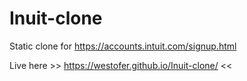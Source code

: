 # Inuit-clone
Static clone for https://accounts.intuit.com/signup.html

Live here >> https://westofer.github.io/Inuit-clone/ <<
